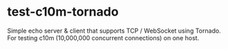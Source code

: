 test-c10m-tornado
=================

Simple echo server &amp; client that supports TCP / WebSocket using Tornado. For testing c10m (10,000,000 concurrent connections) on one host.
